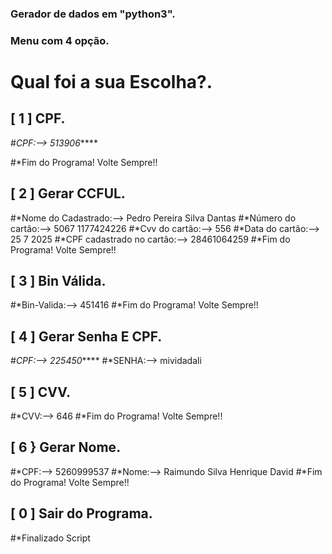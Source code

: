 
### Gerador de dados em "python3".  

### Menu com 4 opção.
# Qual foi a sua Escolha?.

## [ 1 ] CPF.  
#*CPF:--> 513906*****

#*Fim do Programa! Volte Sempre!!


## [ 2 ] Gerar CCFUL. 
#*Nome do Cadastrado:--> Pedro Pereira Silva Dantas
#*Número do cartão:--> 5067 1177424226
#*Cvv do cartão:--> 556
#*Data do cartão:--> 25 7 2025
#*CPF cadastrado no cartão:--> 28461064259
#*Fim do Programa! Volte Sempre!!


## [ 3 ] Bin Válida.      
#*Bin-Valida:-->  451416
#*Fim do Programa! Volte Sempre!!

## [ 4 ] Gerar Senha E CPF. 
#*CPF:-->  225450*****
#*SENHA:-->  mividadali


## [ 5 ] CVV.             
#*CVV:-->  646
#*Fim do Programa! Volte Sempre!!

## [ 6 } Gerar Nome.     
#*CPF:--> 5260999537
#*Nome:--> Raimundo Silva Henrique David
#*Fim do Programa! Volte Sempre!!

## [ 0 ] Sair do Programa. 
#*Finalizado Script 
